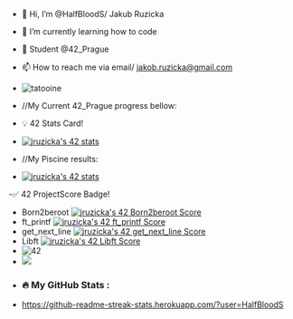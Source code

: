 - 👋 Hi, I’m @HalfBloodS/ Jakub Ruzicka
- 🌱 I’m currently learning how to code
- 💞️ Student @42_Prague
- 📫 How to reach me via email/ jakob.ruzicka@gmail.com
- ![tatooine](https://user-images.githubusercontent.com/97732201/229158652-7cffceb0-be36-47a6-80ff-d450b18c3300.png)

- //My Current 42_Prague progress bellow:
- 💡 42 Stats Card!
- [![jruzicka's 42 stats](https://badge42.vercel.app/api/v2/clfwmfpc2009708l8uyzil44h/stats?cursusId=21&coalitionId=314)](https://github.com/JaeSeoKim/badge42)
- //My Piscine results:
- [![jruzicka's 42 stats](https://badge42.vercel.app/api/v2/clfwmfpc2009708l8uyzil44h/stats?cursusId=9&coalitionId=286)](https://github.com/JaeSeoKim/badge42)

-✅ 42 ProjectScore Badge!

- Born2beroot [![jruzicka's 42 Born2beroot Score](https://badge42.vercel.app/api/v2/clfwmfpc2009708l8uyzil44h/project/2980792)](https://github.com/JaeSeoKim/badge42)
- ft_printf [![jruzicka's 42 ft_printf Score](https://badge42.vercel.app/api/v2/clfwmfpc2009708l8uyzil44h/project/2980793)](https://github.com/JaeSeoKim/badge42)
- get_next_line [![jruzicka's 42 get_next_line Score](https://badge42.vercel.app/api/v2/clfwmfpc2009708l8uyzil44h/project/2980795)](https://github.com/JaeSeoKim/badge42)
- Libft [![jruzicka's 42 Libft Score](https://badge42.vercel.app/api/v2/clfwmfpc2009708l8uyzil44h/project/2928868)](https://github.com/JaeSeoKim/badge42)
- ![42](https://user-images.githubusercontent.com/97732201/229158399-a5f7ecf0-2d41-498b-81a0-c435879dfe50.png)
- ![](https://komarev.com/ghpvc/?username=HalfBloodS)
- ### :fire: My GitHub Stats :
- https://github-readme-streak-stats.herokuapp.com/?user=HalfBloodS


<!---
HalfBloodS/HalfBloodS is a ✨ special ✨ repository because its `README.md` (this file) appears on your GitHub profile.
You can click the Preview link to take a look at your changes.
--->
